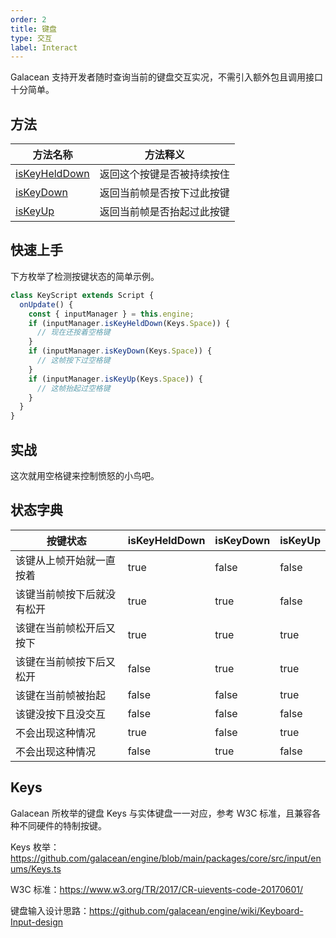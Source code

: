 ```yaml
---
order: 2
title: 键盘
type: 交互
label: Interact
---
```


Galacean 支持开发者随时查询当前的键盘交互实况，不需引入额外包且调用接口十分简单。

## 方法

| 方法名称                                               | 方法释义                     |
| ------------------------------------------------------ | ---------------------------- |
| [isKeyHeldDown](${api}core/InputManager#isKeyHeldDown) | 返回这个按键是否被持续按住 |
| [isKeyDown](${api}core/InputManager#isKeyDown)         | 返回当前帧是否按下过此按键   |
| [isKeyUp](${api}core/InputManager#isKeyUp)             | 返回当前帧是否抬起过此按键   |

## 快速上手

下方枚举了检测按键状态的简单示例。

```typescript
class KeyScript extends Script {
  onUpdate() {
    const { inputManager } = this.engine;
    if (inputManager.isKeyHeldDown(Keys.Space)) {
      // 现在还按着空格键
    }
    if (inputManager.isKeyDown(Keys.Space)) {
      // 这帧按下过空格键
    }
    if (inputManager.isKeyUp(Keys.Space)) {
      // 这帧抬起过空格键
    }
  }
}
```

## 实战

这次就用空格键来控制愤怒的小鸟吧。

<playground src="flappy-bird.ts"></playground>

## 状态字典

| 按键状态 | isKeyHeldDown | isKeyDown | isKeyUp |
| ------------------------------------------------------ |------------------------------------------------------|------------------------------------------------------|------------------------------------------------------|
| 该键从上帧开始就一直按着|true|false|false|
| 该键当前帧按下后就没有松开|true|true|false|
| 该键在当前帧松开后又按下|true|true|true| 
| 该键在当前帧按下后又松开|false|true|true|
| 该键在当前帧被抬起|false|false|true|
| 该键没按下且没交互|false|false|false| 
| 不会出现这种情况|true|false|true|
| 不会出现这种情况|false|true|false|

## Keys

Galacean 所枚举的键盘 Keys 与实体键盘一一对应，参考 W3C 标准，且兼容各种不同硬件的特制按键。

Keys 枚举：https://github.com/galacean/engine/blob/main/packages/core/src/input/enums/Keys.ts

W3C 标准：https://www.w3.org/TR/2017/CR-uievents-code-20170601/

键盘输入设计思路：https://github.com/galacean/engine/wiki/Keyboard-Input-design
